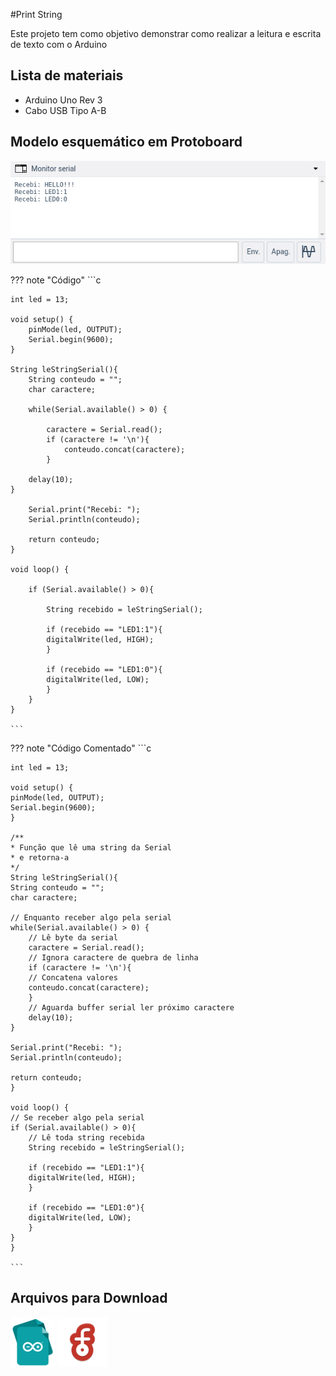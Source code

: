 #Print String

Este projeto tem como objetivo demonstrar como realizar a leitura e escrita de texto com o Arduino

## Lista de materiais

 - Arduino Uno Rev 3
 - Cabo USB Tipo A-B

## Modelo esquemático em Protoboard

![Modelo esquemático](../arq/printString.png)

??? note "Código"
    ```c

    int led = 13;
    
    void setup() { 
        pinMode(led, OUTPUT); 
        Serial.begin(9600);
    }
        
    String leStringSerial(){
        String conteudo = "";
        char caractere;
        
        while(Serial.available() > 0) {
            
            caractere = Serial.read();
            if (caractere != '\n'){
                conteudo.concat(caractere);
            }
            
        delay(10);
    }
            
        Serial.print("Recebi: ");
        Serial.println(conteudo);
            
        return conteudo;
    }
    
    void loop() {

        if (Serial.available() > 0){
         
            String recebido = leStringSerial();
            
            if (recebido == "LED1:1"){
            digitalWrite(led, HIGH);
            }
            
            if (recebido == "LED1:0"){
            digitalWrite(led, LOW);
            }
        }
    }

    ```

??? note "Código Comentado"
    ```c

    int led = 13;
    
    void setup() { 
    pinMode(led, OUTPUT); 
    Serial.begin(9600);
    }
    
    /**
    * Função que lê uma string da Serial
    * e retorna-a
    */
    String leStringSerial(){
    String conteudo = "";
    char caractere;
    
    // Enquanto receber algo pela serial
    while(Serial.available() > 0) {
        // Lê byte da serial
        caractere = Serial.read();
        // Ignora caractere de quebra de linha
        if (caractere != '\n'){
        // Concatena valores
        conteudo.concat(caractere);
        }
        // Aguarda buffer serial ler próximo caractere
        delay(10);
    }
        
    Serial.print("Recebi: ");
    Serial.println(conteudo);
        
    return conteudo;
    }
    
    void loop() {
    // Se receber algo pela serial
    if (Serial.available() > 0){
        // Lê toda string recebida
        String recebido = leStringSerial();
        
        if (recebido == "LED1:1"){
        digitalWrite(led, HIGH);
        }
        
        if (recebido == "LED1:0"){
        digitalWrite(led, LOW);
        }
    }
    }

    ```

## Arquivos para Download

[![Arquivo ino](../arq/ino.png)](../arq/)         [![Arquivo fzz](../arq/fzz.png)](../arq/)